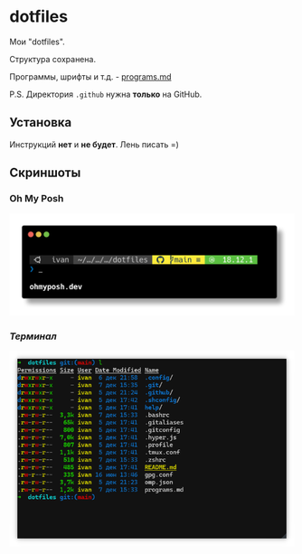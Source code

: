# dotfiles

Мои "dotfiles".

Структура сохранена.

Программы, шрифты и т.д. - [programs.md](programs.md)

P.S. Директория `.github` нужна **только** на GitHub.

## Установка

Инструкций **нет** и **не будет**. Лень писать =)

## Скриншоты

### Oh My Posh
![Тема Oh My Posh](.github/omp.png)

### _Терминал_
![Скриншот терминала](.github/terminal.png)
